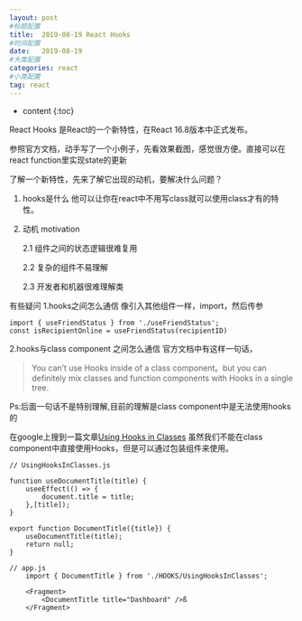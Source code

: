 ```yaml
---
layout: post
#标题配置
title:  2019-08-19 React Hooks
#时间配置
date:   2019-08-19
#大类配置
categories: react
#小类配置
tag: react
---
```


* content
{:toc}


React Hooks 是React的一个新特性，在React 16.8版本中正式发布。

参照官方文档，动手写了一个小例子，先看效果截图，感觉很方便。直接可以在 react function里实现state的更新


了解一个新特性，先来了解它出现的动机，要解决什么问题？

1. hooks是什么
    他可以让你在react中不用写class就可以使用class才有的特性。
2. 动机 motivation

    2.1 组件之间的状态逻辑很难复用

    2.2 复杂的组件不易理解

    2.3 开发者和机器很难理解类

有些疑问
1.hooks之间怎么通信
像引入其他组件一样，import，然后传参
```
import { useFriendStatus } from './useFriendStatus';
const isRecipientOnline = useFriendStatus(recipientID)

```


2.hooks与class component 之间怎么通信
官方文档中有这样一句话，
> You can’t use Hooks inside of a class component。but you can definitely mix classes and function components with Hooks in a single tree.

Ps:后面一句话不是特别理解,目前的理解是class component中是无法使用hooks的

在google上搜到一篇文章[Using Hooks in  Classes](https://reacttraining.com/blog/using-hooks-in-classes/)
虽然我们不能在class component中直接使用Hooks，但是可以通过包装组件来使用。

```
// UsingHooksInClasses.js

function useDocumentTitle(title) {
    useeEffect(() => {
        document.title = title;
    },[title]);
}

export function DocumentTitle({title}) {
    useDocumentTitle(title);
    return null;
}
```

```
// app.js
    import { DocumentTitle } from './HOOKS/UsingHooksInClasses';

    <Fragment>
        <DocumentTitle title="Dashboard" />ß
    </Fragment>
```
